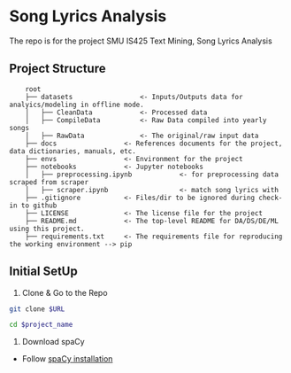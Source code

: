 # Song Lyrics Analysis

The repo is for the project SMU IS425 Text Mining, Song Lyrics Analysis

## Project Structure

```
    root
    ├── datasets                 <- Inputs/Outputs data for analyics/modeling in offline mode. 
    │   ├── CleanData            <- Processed data
    │   ├── CompileData          <- Raw Data compiled into yearly songs
    │   ├── RawData              <- The original/raw input data
    ├── docs                 <- References documents for the project, data dictionaries, manuals, etc.      
    ├── envs                 <- Environment for the project 
    ├── notebooks            <- Jupyter notebooks
    │   ├── preprocessing.ipynb            <- for preprocessing data scraped from scraper
    │   ├── scraper.ipynb                  <- match song lyrics with 
    ├── .gitignore           <- Files/dir to be ignored during check-in to github
    ├── LICENSE              <- The license file for the project
    ├── README.md            <- The top-level README for DA/DS/DE/ML using this project. 
    ├── requirements.txt     <- The requirements file for reproducing the working environment --> pip    
```

## Initial SetUp

1. Clone & Go to the Repo

  ```bash
  git clone $URL
  ```

  ```bash
  cd $project_name
  ```

1. Download spaCy
  
- Follow [spaCy installation](https://spacy.io/usage)
